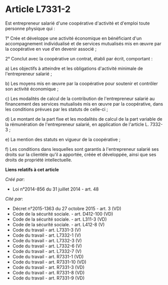 # Article L7331-2

Est entrepreneur salarié d'une coopérative d'activité et d'emploi toute personne physique qui : 

1° Crée et développe une activité économique en bénéficiant d'un accompagnement individualisé et de services mutualisés mis
en œuvre par la coopérative en vue d'en devenir associé ; 

2° Conclut avec la coopérative un contrat, établi par écrit, comportant : 

a) Les objectifs à atteindre et les obligations d'activité minimale de l'entrepreneur salarié ; 

b) Les moyens mis en œuvre par la coopérative pour soutenir et contrôler son activité économique ; 

c) Les modalités de calcul de la contribution de l'entrepreneur salarié au financement des services mutualisés mis en œuvre
par la coopérative, dans les conditions prévues par les statuts de celle-ci ; 

d) Le montant de la part fixe et les modalités de calcul de la part variable de la rémunération de l'entrepreneur salarié, en
application de l'article L. 7332-3 ; 

e) La mention des statuts en vigueur de la coopérative ; 

f) Les conditions dans lesquelles sont garantis à l'entrepreneur salarié ses droits sur la clientèle qu'il a apportée, créée
et développée, ainsi que ses droits de propriété intellectuelle.

**Liens relatifs à cet article**

_Créé par_:

  - Loi n°2014-856 du 31 juillet 2014 - art. 48

_Cité par_:

  - Décret n°2015-1363 du 27 octobre 2015 - art. 3 (VD)
  - Code de la sécurité sociale. - art. D412-100 (VD)
  - Code de la sécurité sociale. - art. L311-3 (VD)
  - Code de la sécurité sociale. - art. L412-8 (V)
  - Code du travail - art. L7331-3 (V)
  - Code du travail - art. L7332-1 (V)
  - Code du travail - art. L7332-3 (V)
  - Code du travail - art. L7332-6 (V)
  - Code du travail - art. L7332-7 (V)
  - Code du travail - art. R7331-1 (VD)
  - Code du travail - art. R7331-10 (VD)
  - Code du travail - art. R7331-3 (VD)
  - Code du travail - art. R7331-8 (VD)
  - Code du travail - art. R7331-9 (VD)
